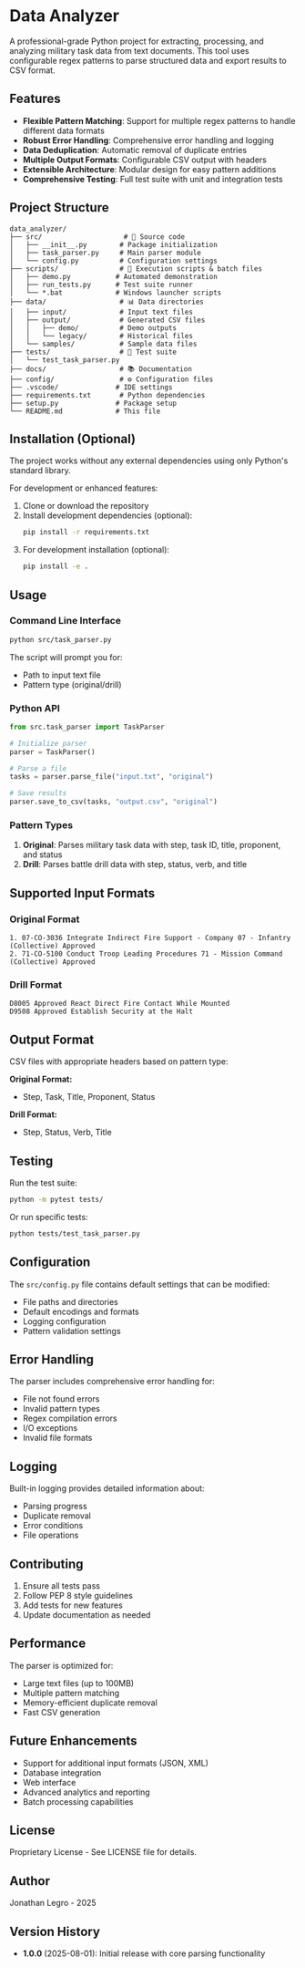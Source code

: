 # Data Analyzer

A professional-grade Python project for extracting, processing, and analyzing military task data from text documents. This tool uses configurable regex patterns to parse structured data and export results to CSV format.

## Features

- **Flexible Pattern Matching**: Support for multiple regex patterns to handle different data formats
- **Robust Error Handling**: Comprehensive error handling and logging
- **Data Deduplication**: Automatic removal of duplicate entries
- **Multiple Output Formats**: Configurable CSV output with headers
- **Extensible Architecture**: Modular design for easy pattern additions
- **Comprehensive Testing**: Full test suite with unit and integration tests

## Project Structure

```
data_analyzer/
├── src/                    # 📁 Source code
│   ├── __init__.py        # Package initialization
│   ├── task_parser.py     # Main parser module
│   └── config.py          # Configuration settings
├── scripts/               # 🚀 Execution scripts & batch files
│   ├── demo.py           # Automated demonstration
│   ├── run_tests.py      # Test suite runner
│   └── *.bat             # Windows launcher scripts
├── data/                  # 📊 Data directories
│   ├── input/             # Input text files
│   ├── output/            # Generated CSV files
│   │   ├── demo/          # Demo outputs
│   │   └── legacy/        # Historical files
│   └── samples/           # Sample data files
├── tests/                 # 🧪 Test suite
│   └── test_task_parser.py
├── docs/                  # 📚 Documentation
├── config/                # ⚙️ Configuration files
├── .vscode/              # IDE settings
├── requirements.txt       # Python dependencies
├── setup.py              # Package setup
└── README.md             # This file
```

## Installation (Optional)

The project works without any external dependencies using only Python's standard library.

For development or enhanced features:
1. Clone or download the repository
2. Install development dependencies (optional):
   ```bash
   pip install -r requirements.txt
   ```
3. For development installation (optional):
   ```bash
   pip install -e .
   ```

## Usage

### Command Line Interface

```bash
python src/task_parser.py
```

The script will prompt you for:
- Path to input text file
- Pattern type (original/drill)

### Python API

```python
from src.task_parser import TaskParser

# Initialize parser
parser = TaskParser()

# Parse a file
tasks = parser.parse_file("input.txt", "original")

# Save results
parser.save_to_csv(tasks, "output.csv", "original")
```

### Pattern Types

1. **Original**: Parses military task data with step, task ID, title, proponent, and status
2. **Drill**: Parses battle drill data with step, status, verb, and title

## Supported Input Formats

### Original Format
```
1. 07-CO-3036 Integrate Indirect Fire Support - Company 07 - Infantry (Collective) Approved
2. 71-CO-5100 Conduct Troop Leading Procedures 71 - Mission Command (Collective) Approved
```

### Drill Format
```
D8005 Approved React Direct Fire Contact While Mounted
D9508 Approved Establish Security at the Halt
```

## Output Format

CSV files with appropriate headers based on pattern type:

**Original Format:**
- Step, Task, Title, Proponent, Status

**Drill Format:**
- Step, Status, Verb, Title

## Testing

Run the test suite:

```bash
python -m pytest tests/
```

Or run specific tests:

```bash
python tests/test_task_parser.py
```

## Configuration

The `src/config.py` file contains default settings that can be modified:

- File paths and directories
- Default encodings and formats
- Logging configuration
- Pattern validation settings

## Error Handling

The parser includes comprehensive error handling for:
- File not found errors
- Invalid pattern types
- Regex compilation errors
- I/O exceptions
- Invalid file formats

## Logging

Built-in logging provides detailed information about:
- Parsing progress
- Duplicate removal
- Error conditions
- File operations

## Contributing

1. Ensure all tests pass
2. Follow PEP 8 style guidelines
3. Add tests for new features
4. Update documentation as needed

## Performance

The parser is optimized for:
- Large text files (up to 100MB)
- Multiple pattern matching
- Memory-efficient duplicate removal
- Fast CSV generation

## Future Enhancements

- Support for additional input formats (JSON, XML)
- Database integration
- Web interface
- Advanced analytics and reporting
- Batch processing capabilities

## License

Proprietary License - See LICENSE file for details.

## Author

Jonathan Legro - 2025

## Version History

- **1.0.0** (2025-08-01): Initial release with core parsing functionality






